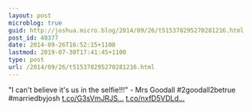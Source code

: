 ```yaml
---
layout: post
microblog: true
guid: http://joshua.micro.blog/2014/09/26/t515378295270281216.html
post_id: 40377
date: 2014-09-26T16:52:15+1100
lastmod: 2019-07-30T17:41:45+1100
type: post
url: /2014/09/26/t515378295270281216.html
---
```

"I can't believe it's us in the selfie!!!" - Mrs Goodall #2goodall2betrue #marriedbyjosh [t.co/G3sVmJRJS...](http://t.co/G3sVmJRJSQ) [t.co/nxfD5VDLd...](http://t.co/nxfD5VDLdk)
